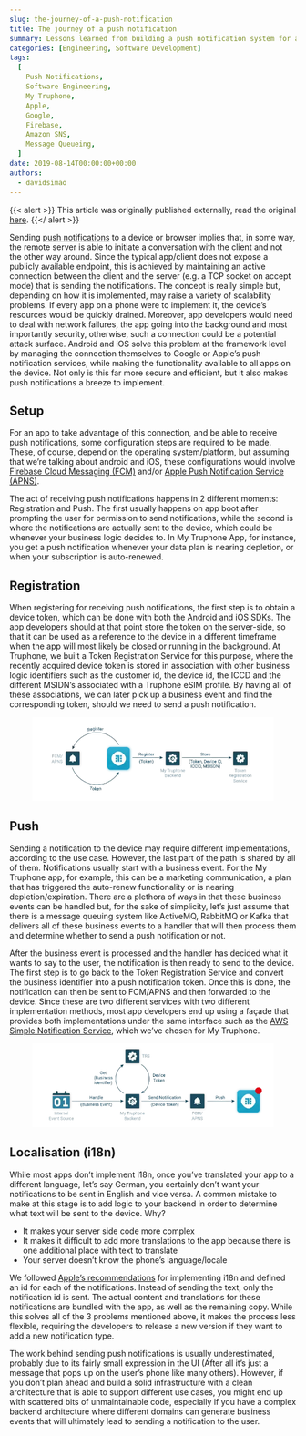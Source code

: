 ```yaml
---
slug: the-journey-of-a-push-notification
title: The journey of a push notification
summary: Lessons learned from building a push notification system for a cross-platform mobile application at Truphone
categories: [Engineering, Software Development]
tags:
  [
    Push Notifications,
    Software Engineering,
    My Truphone,
    Apple,
    Google,
    Firebase,
    Amazon SNS,
    Message Queueing,
  ]
date: 2019-08-14T00:00:00+00:00
authors:
  - davidsimao
---
```


{{< alert >}}
This article was originally published externally, read the original <a target="_blank" href="https://truphone.medium.com/the-journey-of-a-push-notification-ee2b1bfe833">here</a>.
{{</ alert >}}

Sending [push notifications](https://en.wikipedia.org/wiki/Push_technology) to a device or browser implies that, in some way, the remote server is able to initiate a conversation with the client and not the other way around. Since the typical app/client does not expose a publicly available endpoint, this is achieved by maintaining an active connection between the client and the server (e.g. a TCP socket on accept mode) that is sending the notifications. The concept is really simple but, depending on how it is implemented, may raise a variety of scalability problems. If every app on a phone were to implement it, the device’s resources would be quickly drained. Moreover, app developers would need to deal with network failures, the app going into the background and most importantly security, otherwise, such a connection could be a potential attack surface. Android and iOS solve this problem at the framework level by managing the connection themselves to Google or Apple’s push notification services, while making the functionality available to all apps on the device. Not only is this far more secure and efficient, but it also makes push notifications a breeze to implement.

## Setup

For an app to take advantage of this connection, and be able to receive push notifications, some configuration steps are required to be made. These, of course, depend on the operating system/platform, but assuming that we’re talking about android and iOS, these configurations would involve [Firebase Cloud Messaging (FCM)](https://firebase.google.com/docs/cloud-messaging/) and/or [Apple Push Notification Service (APNS)](https://developer.apple.com/library/archive/documentation/NetworkingInternet/Conceptual/RemoteNotificationsPG/APNSOverview.html#//apple_ref/doc/uid/TP40008194-CH8-SW1).

The act of receiving push notifications happens in 2 different moments: Registration and Push. The first usually happens on app boot after prompting the user for permission to send notifications, while the second is where the notifications are actually sent to the device, which could be whenever your business logic decides to. In My Truphone App, for instance, you get a push notification whenever your data plan is nearing depletion, or when your subscription is auto-renewed.

## Registration

When registering for receiving push notifications, the first step is to obtain a device token, which can be done with both the Android and iOS SDKs. The app developers should at that point store the token on the server-side, so that it can be used as a reference to the device in a different timeframe when the app will most likely be closed or running in the background. At Truphone, we built a Token Registration Service for this purpose, where the recently acquired device token is stored in association with other business logic identifiers such as the customer id, the device id, the ICCD and the different MSIDN’s associated with a Truphone eSIM profile. By having all of these associations, we can later pick up a business event and find the corresponding token, should we need to send a push notification.

<figure>
  <img style="background-color: white" class="my-0 rounded-md medium-zoom-image" src="./img/registration.webp" />
</figure>

## Push

Sending a notification to the device may require different implementations, according to the use case. However, the last part of the path is shared by all of them. Notifications usually start with a business event. For the My Truphone app, for example, this can be a marketing communication, a plan that has triggered the auto-renew functionality or is nearing depletion/expiration. There are a plethora of ways in that these business events can be handled but, for the sake of simplicity, let’s just assume that there is a message queuing system like ActiveMQ, RabbitMQ or Kafka that delivers all of these business events to a handler that will then process them and determine whether to send a push notification or not.

After the business event is processed and the handler has decided what it wants to say to the user, the notification is then ready to send to the device. The first step is to go back to the Token Registration Service and convert the business identifier into a push notification token. Once this is done, the notification can then be sent to FCM/APNS and then forwarded to the device. Since these are two different services with two different implementation methods, most app developers end up using a façade that provides both implementations under the same interface such as the [AWS Simple Notification Service](https://aws.amazon.com/sns/?whats-new-cards.sort-by=item.additionalFields.postDateTime&whats-new-cards.sort-order=desc), which we’ve chosen for My Truphone.

<figure>
  <img style="background-color: white" class="my-0 rounded-md medium-zoom-image" src="./img/push.webp" />
</figure>

## Localisation (i18n)

While most apps don’t implement i18n, once you’ve translated your app to a different language, let’s say German, you certainly don’t want your notifications to be sent in English and vice versa. A common mistake to make at this stage is to add logic to your backend in order to determine what text will be sent to the device. Why?

- It makes your server side code more complex
- It makes it difficult to add more translations to the app because there is one additional place with text to translate
- Your server doesn’t know the phone’s language/locale

We followed [Apple’s recommendations](https://developer.apple.com/library/archive/documentation/NetworkingInternet/Conceptual/RemoteNotificationsPG/CreatingtheNotificationPayload.html) for implementing i18n and defined an id for each of the notifications. Instead of sending the text, only the notification id is sent. The actual content and translations for these notifications are bundled with the app, as well as the remaining copy. While this solves all of the 3 problems mentioned above, it makes the process less flexible, requiring the developers to release a new version if they want to add a new notification type.

The work behind sending push notifications is usually underestimated, probably due to its fairly small expression in the UI (After all it’s just a message that pops up on the user’s phone like many others). However, if you don’t plan ahead and build a solid infrastructure with a clean architecture that is able to support different use cases, you might end up with scattered bits of unmaintainable code, especially if you have a complex backend architecture where different domains can generate business events that will ultimately lead to sending a notification to the user.
